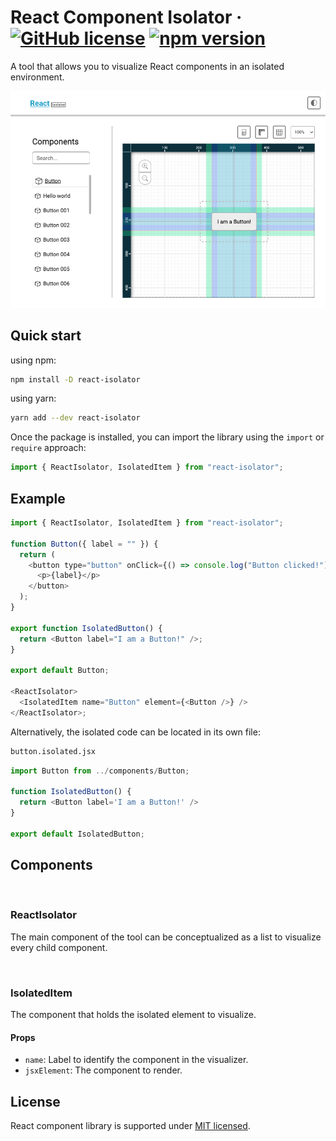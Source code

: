 # React Component Isolator &middot; [![GitHub license](https://img.shields.io/badge/license-MIT-blue.svg)](https://github.com/maxkalavera/react-component-isolator/blob/main/LICENSE.md) [![npm version](https://img.shields.io/badge/npm-^16.8.0-blue.svg)](https://www.npmjs.com/package/)

A tool that allows you to visualize React components in an isolated environment.

<p align="center">
  <img src="https://github.com/maxkalavera/react-component-isolator/blob/main/README/screenshot.png" alt="Library running screenshot"/>
</p>

## Quick start

using npm:

```bash
npm install -D react-isolator
```

using yarn:

```bash
yarn add --dev react-isolator
```

Once the package is installed, you can import the library using the `import` or `require` approach:

```js
import { ReactIsolator, IsolatedItem } from "react-isolator";
```

## Example

```js
import { ReactIsolator, IsolatedItem } from "react-isolator";

function Button({ label = "" }) {
  return (
    <button type="button" onClick={() => console.log("Button clicked!")}>
      <p>{label}</p>
    </button>
  );
}

export function IsolatedButton() {
  return <Button label="I am a Button!" />;
}

export default Button;

<ReactIsolator>
  <IsolatedItem name="Button" element={<Button />} />
</ReactIsolator>;
```

Alternatively, the isolated code can be located in its own file:

```bash
button.isolated.jsx
```

```js
import Button from ../components/Button;

function IsolatedButton() {
  return <Button label='I am a Button!' />
}

export default IsolatedButton;
```

## Components

<br />

### ReactIsolator

The main component of the tool can be conceptualized as a list to visualize every child component.

<br />

### IsolatedItem

The component that holds the isolated element to visualize.

#### Props

- `name`: Label to identify the component in the visualizer.
- `jsxElement`: The component to render.

## License

React component library is supported under [MIT licensed](https://github.com/maxkalavera/react-component-isolator/blob/main/LICENSE.md).
